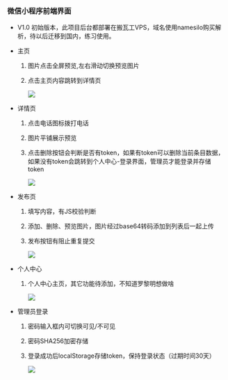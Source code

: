 ### 微信小程序前端界面
   
- V1.0 初始版本，此项目后台都部署在搬瓦工VPS，域名使用namesilo购买解析，待以后迁移到国内，练习使用。
- 主页
  1. 图片点击全屏预览,左右滑动切换预览图片
  2. 点击主页内容跳转到详情页
    
    
     ![](https://huzing2524.oss-cn-shenzhen.aliyuncs.com/wechat_projects/tenement_web/%E4%B8%BB%E9%A1%B5.png)

- 详情页
  1. 点击电话图标拨打电话
  2. 图片平铺展示预览
  3. 点击删除按钮会判断是否有token，如果有token可以删除当前条目数据，如果没有token会跳转到个人中心-登录界面，管理员才能登录并存储token
    
    
     ![](https://huzing2524.oss-cn-shenzhen.aliyuncs.com/wechat_projects/tenement_web/%E8%AF%A6%E6%83%85%E9%A1%B5.png)
    
- 发布页
  1. 填写内容，有JS校验判断
  2. 添加、删除、预览图片，图片经过base64转码添加到列表后一起上传
  3. 发布按钮有阻止重复提交
    
    
     ![](https://huzing2524.oss-cn-shenzhen.aliyuncs.com/wechat_projects/tenement_web/%E5%8F%91%E5%B8%83%E9%A1%B5.png)
    
- 个人中心
  1. 个人中心主页，其它功能待添加，不知道罗黎明想做啥
    
    
     ![](https://huzing2524.oss-cn-shenzhen.aliyuncs.com/wechat_projects/tenement_web/%E4%B8%AA%E4%BA%BA%E4%B8%AD%E5%BF%83.png)

- 管理员登录
  1. 密码输入框内可切换可见/不可见
  2. 密码SHA256加密存储
  3. 登录成功后localStorage存储token，保持登录状态（过期时间30天）
    
    
     ![](https://huzing2524.oss-cn-shenzhen.aliyuncs.com/wechat_projects/tenement_web/%E7%AE%A1%E7%90%86%E5%91%98%E7%99%BB%E5%BD%95.png)
